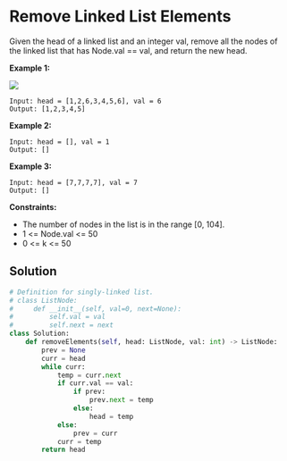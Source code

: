 <h1>Remove Linked List Elements</h1>

<p>
Given the head of a linked list and an integer val, remove all the nodes of the linked list that has Node.val == val, and return the new head.

<b>Example 1:</b>

<img src="https://assets.leetcode.com/uploads/2021/03/06/removelinked-list.jpg">

    Input: head = [1,2,6,3,4,5,6], val = 6
    Output: [1,2,3,4,5]
    
<b>Example 2:</b>

    Input: head = [], val = 1
    Output: []
    
<b>Example 3:</b>

    Input: head = [7,7,7,7], val = 7
    Output: []

<b>Constraints:</b>

- The number of nodes in the list is in the range [0, 104].
- 1 <= Node.val <= 50
- 0 <= k <= 50

<h2>Solution</h2>

```python
# Definition for singly-linked list.
# class ListNode:
#     def __init__(self, val=0, next=None):
#         self.val = val
#         self.next = next
class Solution:
    def removeElements(self, head: ListNode, val: int) -> ListNode:
        prev = None
        curr = head
        while curr:
            temp = curr.next
            if curr.val == val:
                if prev:
                    prev.next = temp
                else:
                    head = temp
            else:
                prev = curr
            curr = temp
        return head
```
